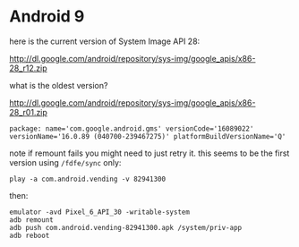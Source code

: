 # Android 9

here is the current version of System Image API 28:

<http://dl.google.com/android/repository/sys-img/google_apis/x86-28_r12.zip>

what is the oldest version?

<http://dl.google.com/android/repository/sys-img/google_apis/x86-28_r01.zip>

~~~
package: name='com.google.android.gms' versionCode='16089022'
versionName='16.0.89 (040700-239467275)' platformBuildVersionName='Q'
~~~

note if remount fails you might need to just retry it. this seems to be the
first version using `/fdfe/sync` only:

~~~
play -a com.android.vending -v 82941300
~~~

then:

~~~
emulator -avd Pixel_6_API_30 -writable-system
adb remount
adb push com.android.vending-82941300.apk /system/priv-app
adb reboot
~~~
